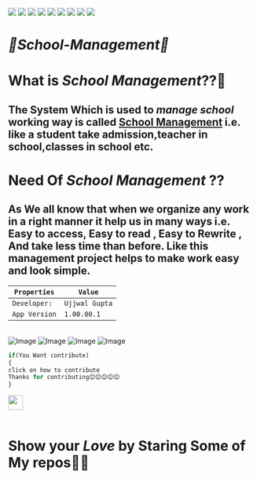 ![](https://img.shields.io/badge/Welcome-Developers-sliver.svg) 
![](https://img.shields.io/badge/Programming_Language-c-blue.svg)
![](https://img.shields.io/badge/Library-stdio.h-gold.svg)
![](https://img.shields.io/badge/Other_Library-conio.h-orange.svg)
![](https://img.shields.io/badge/Platform-Desktop_Development-green.svg)
![](https://img.shields.io/badge/Status-Beta-dark_green.svg)
![](https://img.shields.io/badge/Version-CodeBlocks_20.03-red.svg)
![](https://img.shields.io/badge/Project_name-School_Management-cyan.svg)
![](https://img.shields.io/badge/Data_Structure_Used-Linked_list-brown.svg)

# **_🏫School-Management🏫_**
# What is **_School Management_**??🤔
## The System Which is used to **_manage school_** working way is called [School Management](https://www.youtube.com/watch?v=GfgdNpoxMSc&t=44s) i.e. like a student take admission,teacher in school,classes in school etc.
# Need Of **_School Management_** ??
## As We all know that when we organize any work in a right manner it help us in many ways i.e. **Easy to access, Easy to read , Easy to Rewrite , And take less time than before**. Like this management project helps to make work easy and look simple.
`Properties` | `Value`
----------- | -----------
`Developer:` | `Ujjwal Gupta`
`App Version` | `1.00.00.1`
<br/>
<img src="./screenshots/1.jpg" alt="Image">
<img src="./screenshots/2.jpg" alt="Image">
<img src="./screenshots/3.jpg" alt="Image">
<img src="./screenshots/4.jpg" alt="Image">


```javascript
if(You Want contribute)
{
click on how to contribute
Thanks for contributing😊😊😊😊😊
}
```
<a href="https://github.com/Kushal997-das/Project-Guidance/blob/main/CONTRIBUTING.md"><img align='center' height="30" src="https://img.shields.io/badge/How_to_contribute-👨‍💻-gold.svg?&style=for-the-badge&logo=KD&logoColor=lightgrey" /></a> <br> <br>
# Show your _Love_ by Staring Some of My repos💖💖
